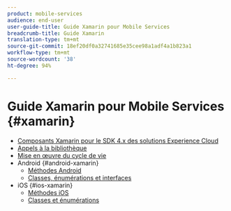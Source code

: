 ```yaml
---
product: mobile-services
audience: end-user
user-guide-title: Guide Xamarin pour Mobile Services
breadcrumb-title: Guide Xamarin
translation-type: tm+mt
source-git-commit: 18ef20df0a32741685e35cee98a1adf4a1b823a1
workflow-type: tm+mt
source-wordcount: '38'
ht-degree: 94%

---
```



# Guide Xamarin pour Mobile Services {#xamarin}

+ [Composants Xamarin pour le SDK 4.x des solutions Experience Cloud](get-started.md)
+ [Appels à la bibliothèque](library-calls.md)
+ [Mise en œuvre du cycle de vie](lifecycle.md)
+ Android {#android-xamarin}
   + [Méthodes Android](c-android/methods-android.md)
   + [Classes, énumérations et interfaces](c-android/c-classes-enums-interfaces.md)
+ iOS {#ios-xamarin}
   + [Méthodes iOS](c-ios/methods-ios.md)
   + [Classes et énumérations](c-ios/c-classes-enums-constants.md)
